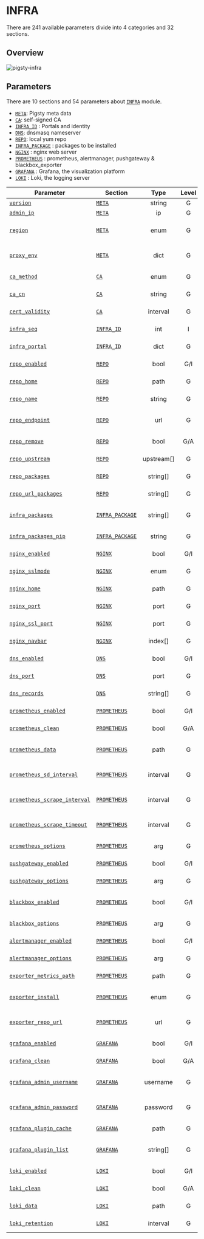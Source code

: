 # INFRA

There are 241 available parameters divide into 4 categories and 32 sections.

## Overview

  ![pigsty-infra](https://user-images.githubusercontent.com/8587410/206972543-664ae71b-7ed1-4e82-90bd-5aa44c73bca4.gif)

## Parameters

There are 10 sections and 54 parameters about [`INFRA`](PARAM#INFRA) module.

- [`META`](PARAM#meta): Pigsty meta data                 
- [`CA`](PARAM#ca): self-signed CA
- [`INFRA_ID`](PARAM#infra_id) : Portals and identity
- [`DNS`](PARAM#dns): dnsmasq nameserver
- [`REPO`](PARAM#repo): local yum repo               
- [`INFRA_PACKAGE`](PARAM#infra_package) : packages to be installed   
- [`NGINX`](PARAM#nginx) : nginx web server
- [`PROMETHEUS`](PARAM#prometheus) : prometheus, alertmanager, pushgateway & blackbox_exporter  
- [`GRAFANA`](PARAM#grafana) : Grafana, the visualization platform
- [`LOKI`](PARAM#loki) : Loki, the logging server


| Parameter                                                    | Section                                    |    Type     | Level | Comment                                                      |
| ------------------------------------------------------------ | ------------------------------------------ | :---------: | :---: | ------------------------------------------------------------ |
| [`version`](PARAM#version)                                   | [`META`](PARAM#meta)                       |   string    |   G   | pigsty version string                                        |
| [`admin_ip`](PARAM#admin_ip)                                 | [`META`](PARAM#meta)                       |     ip      |   G   | admin node ip address                                        |
| [`region`](PARAM#region)                                     | [`META`](PARAM#meta)                       |    enum     |   G   | upstream mirror region: default,china,europe                 |
| [`proxy_env`](PARAM#proxy_env)                               | [`META`](PARAM#meta)                       |    dict     |   G   | global proxy env when downloading packages                   |
| [`ca_method`](PARAM#ca_method)                               | [`CA`](PARAM#ca)                           |    enum     |   G   | create,recreate,copy, create by default                      |
| [`ca_cn`](PARAM#ca_cn)                                       | [`CA`](PARAM#ca)                           |   string    |   G   | ca common name, fixed as pigsty-ca                           |
| [`cert_validity`](PARAM#cert_validity)                       | [`CA`](PARAM#ca)                           |  interval   |   G   | cert validity, 20 years by default                           |
| [`infra_seq`](PARAM#infra_seq)                               | [`INFRA_ID`](PARAM#infra_id)               |     int     |   I   | infra node identity, REQUIRED                                |
| [`infra_portal`](PARAM#infra_portal)                         | [`INFRA_ID`](PARAM#infra_id)               |    dict     |   G   | infra services exposed via portal                            |
| [`repo_enabled`](PARAM#repo_enabled)                         | [`REPO`](PARAM#repo)                       |    bool     |  G/I  | create a yum repo on this infra node?                        |
| [`repo_home`](PARAM#repo_home)                               | [`REPO`](PARAM#repo)                       |    path     |   G   | repo home dir, `/www` by default                             |
| [`repo_name`](PARAM#repo_name)                               | [`REPO`](PARAM#repo)                       |   string    |   G   | repo name, pigsty by default                                 |
| [`repo_endpoint`](PARAM#repo_endpoint)                       | [`REPO`](PARAM#repo)                       |     url     |   G   | access point to this repo by domain or ip:port               |
| [`repo_remove`](PARAM#repo_remove)                           | [`REPO`](PARAM#repo)                       |    bool     |  G/A  | remove existing upstream repo                                |
| [`repo_upstream`](PARAM#repo_upstream)                       | [`REPO`](PARAM#repo)                       | upstream[]  |   G   | where to download upstream packages                          |
| [`repo_packages`](PARAM#repo_packages)                       | [`REPO`](PARAM#repo)                       |  string[]   |   G   | which packages to be included                                |
| [`repo_url_packages`](PARAM#repo_url_packages)               | [`REPO`](PARAM#repo)                       |  string[]   |   G   | extra packages from url                                      |
| [`infra_packages`](PARAM#infra_packages)                     | [`INFRA_PACKAGE`](PARAM#infra_package)     |  string[]   |   G   | packages to be installed on infra nodes                      |
| [`infra_packages_pip`](PARAM#infra_packages_pip)             | [`INFRA_PACKAGE`](PARAM#infra_package)     |   string    |   G   | pip installed packages for infra nodes                       |
| [`nginx_enabled`](PARAM#nginx_enabled)                       | [`NGINX`](PARAM#nginx)                     |    bool     |  G/I  | enable nginx on this infra node?                             |
| [`nginx_sslmode`](PARAM#nginx_sslmode)                       | [`NGINX`](PARAM#nginx)                     |    enum     |   G   | nginx ssl mode? disable,enable,enforce                       |
| [`nginx_home`](PARAM#nginx_home)                             | [`NGINX`](PARAM#nginx)                     |    path     |   G   | nginx content dir, `/www` by default                         |
| [`nginx_port`](PARAM#nginx_port)                             | [`NGINX`](PARAM#nginx)                     |    port     |   G   | nginx listen port, 80 by default                             |
| [`nginx_ssl_port`](PARAM#nginx_ssl_port)                     | [`NGINX`](PARAM#nginx)                     |    port     |   G   | nginx ssl listen port, 443 by default                        |
| [`nginx_navbar`](PARAM#nginx_navbar)                         | [`NGINX`](PARAM#nginx)                     |   index[]   |   G   | nginx index page navigation links                            |
| [`dns_enabled`](PARAM#dns_enabled)                           | [`DNS`](PARAM#dns)                         |    bool     |  G/I  | setup dnsmasq on this infra node?                            |
| [`dns_port`](PARAM#dns_port)                                 | [`DNS`](PARAM#dns)                         |    port     |   G   | dns server listen port, 53 by default                        |
| [`dns_records`](PARAM#dns_records)                           | [`DNS`](PARAM#dns)                         |  string[]   |   G   | dynamic dns records resolved by dnsmasq                      |
| [`prometheus_enabled`](PARAM#prometheus_enabled)             | [`PROMETHEUS`](PARAM#prometheus)           |    bool     |  G/I  | enable prometheus on this infra node?                        |
| [`prometheus_clean`](PARAM#prometheus_clean)                 | [`PROMETHEUS`](PARAM#prometheus)           |    bool     |  G/A  | clean prometheus data during init?                           |
| [`prometheus_data`](PARAM#prometheus_data)                   | [`PROMETHEUS`](PARAM#prometheus)           |    path     |   G   | prometheus data dir, `/data/prometheus` by default           |
| [`prometheus_sd_interval`](PARAM#prometheus_sd_interval)     | [`PROMETHEUS`](PARAM#prometheus)           |  interval   |   G   | prometheus target refresh interval, 5s by default            |
| [`prometheus_scrape_interval`](PARAM#prometheus_scrape_interval) | [`PROMETHEUS`](PARAM#prometheus)           |  interval   |   G   | prometheus scrape & eval interval, 10s by default            |
| [`prometheus_scrape_timeout`](PARAM#prometheus_scrape_timeout) | [`PROMETHEUS`](PARAM#prometheus)           |  interval   |   G   | prometheus global scrape timeout, 8s by default              |
| [`prometheus_options`](PARAM#prometheus_options)             | [`PROMETHEUS`](PARAM#prometheus)           |     arg     |   G   | prometheus extra server options                              |
| [`pushgateway_enabled`](PARAM#pushgateway_enabled)           | [`PROMETHEUS`](PARAM#prometheus)           |    bool     |  G/I  | setup pushgateway on this infra node?                        |
| [`pushgateway_options`](PARAM#pushgateway_options)           | [`PROMETHEUS`](PARAM#prometheus)           |     arg     |   G   | pushgateway extra server options                             |
| [`blackbox_enabled`](PARAM#blackbox_enabled)                 | [`PROMETHEUS`](PARAM#prometheus)           |    bool     |  G/I  | setup blackbox_exporter on this infra node?                  |
| [`blackbox_options`](PARAM#blackbox_options)                 | [`PROMETHEUS`](PARAM#prometheus)           |     arg     |   G   | blackbox_exporter extra server options                       |
| [`alertmanager_enabled`](PARAM#alertmanager_enabled)         | [`PROMETHEUS`](PARAM#prometheus)           |    bool     |  G/I  | setup alertmanager on this infra node?                       |
| [`alertmanager_options`](PARAM#alertmanager_options)         | [`PROMETHEUS`](PARAM#prometheus)           |     arg     |   G   | alertmanager extra server options                            |
| [`exporter_metrics_path`](PARAM#exporter_metrics_path)       | [`PROMETHEUS`](PARAM#prometheus)           |    path     |   G   | exporter metric path, `/metrics` by default                  |
| [`exporter_install`](PARAM#exporter_install)                 | [`PROMETHEUS`](PARAM#prometheus)           |    enum     |   G   | how to install exporter? none,yum,binary                     |
| [`exporter_repo_url`](PARAM#exporter_repo_url)               | [`PROMETHEUS`](PARAM#prometheus)           |     url     |   G   | exporter repo file url if install exporter via yum           |
| [`grafana_enabled`](PARAM#grafana_enabled)                   | [`GRAFANA`](PARAM#grafana)                 |    bool     |  G/I  | enable grafana on this infra node?                           |
| [`grafana_clean`](PARAM#grafana_clean)                       | [`GRAFANA`](PARAM#grafana)                 |    bool     |  G/A  | clean grafana data during init?                              |
| [`grafana_admin_username`](PARAM#grafana_admin_username)     | [`GRAFANA`](PARAM#grafana)                 |  username   |   G   | grafana admin username, `admin` by default                   |
| [`grafana_admin_password`](PARAM#grafana_admin_password)     | [`GRAFANA`](PARAM#grafana)                 |  password   |   G   | grafana admin password, `pigsty` by default                  |
| [`grafana_plugin_cache`](PARAM#grafana_plugin_cache)         | [`GRAFANA`](PARAM#grafana)                 |    path     |   G   | path to grafana plugins cache tarball                        |
| [`grafana_plugin_list`](PARAM#grafana_plugin_list)           | [`GRAFANA`](PARAM#grafana)                 |  string[]   |   G   | grafana plugins to be downloaded with grafana-cli            |
| [`loki_enabled`](PARAM#loki_enabled)                         | [`LOKI`](PARAM#loki)                       |    bool     |  G/I  | enable loki on this infra node?                              |
| [`loki_clean`](PARAM#loki_clean)                             | [`LOKI`](PARAM#loki)                       |    bool     |  G/A  | whether remove existing loki data?                           |
| [`loki_data`](PARAM#loki_data)                               | [`LOKI`](PARAM#loki)                       |    path     |   G   | loki data dir, `/data/loki` by default                       |
| [`loki_retention`](PARAM#loki_retention)                     | [`LOKI`](PARAM#loki)                       |  interval   |   G   | loki log retention period, 15d by default                    |
